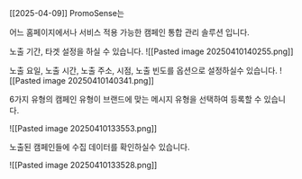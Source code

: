 [[2025-04-09]]
PromoSense는 

어느 홈페이지에서나 서비스 적용 가능한
캠페인 통합 관리 솔루션 입니다. 

노출 기간,  타겟 설정을 하실 수 있습니다. 
![[Pasted image 20250410140255.png]]

노출 요일, 노출 시간, 노출 주소, 시점, 노출 빈도를 옵션으로 설정하실수 있습니다.
![[Pasted image 20250410140341.png]]

6가지 유형의 캠페인 유형이 브랜드에 맞는 메시지 유형을 선택하여 등록할 수 있습니다.

![[Pasted image 20250410133553.png]]

노출된 캠페인들에 수집 데이터를 확인하실수 있습니다.

![[Pasted image 20250410133528.png]]



